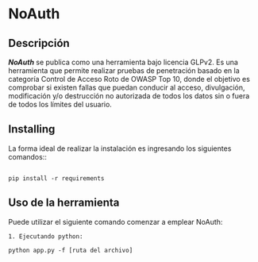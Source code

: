 # NoAuth

## Descripción
***NoAuth*** se publica como una herramienta bajo licencia GLPv2. Es una herramienta que permite realizar pruebas de penetración basado en la categoría Control de Acceso Roto  de OWASP Top 10, donde el objetivo es comprobar si existen fallas que puedan conducir al acceso, divulgación, modificación y/o destrucción no autorizada de todos los datos sin o fuera de todos los límites del usuario.

## Installing

La forma ideal de realizar la instalación es ingresando los siguientes comandos::

```

pip install -r requirements

```

## Uso de la herramienta

Puede utilizar el siguiente comando comenzar a emplear NoAuth:

```
1. Ejecutando python:

python app.py -f [ruta del archivo]

```
